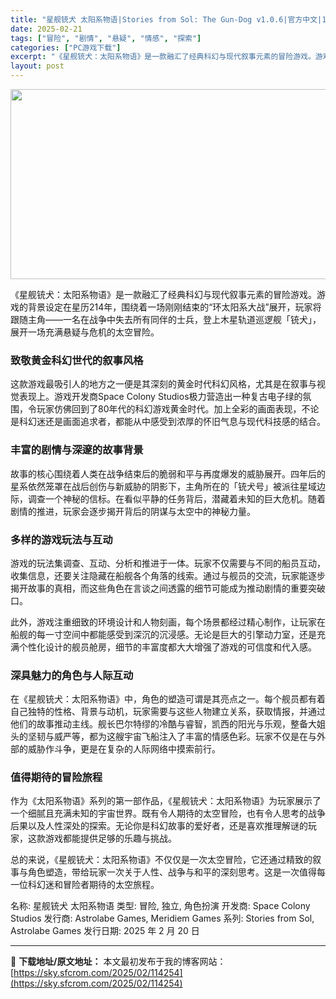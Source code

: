 ```yaml
---
title: "星舰铳犬 太阳系物语|Stories from Sol: The Gun-Dog v1.0.6|官方中文|149M"
date: 2025-02-21
tags: ["冒险", "剧情", "悬疑", "情感", "探索"]
categories: ["PC游戏下载"]
excerpt: "《星舰铳犬：太阳系物语》是一款融汇了经典科幻与现代叙事元素的冒险游戏。游戏的背景设定在星历214年，围绕着一场刚刚结束的“环太阳系大战”展开，玩家将跟随主角——一名在战争中失去所有同伴的士兵，登上木星轨道巡逻舰「铳犬」，展开一场充满悬疑与危机的太空冒险。 致敬黄金科幻世代的叙事风格 这款游戏最吸引人&hellip;"
layout: post
---
```


<img class="aligncenter size-full wp-image-114256" src="https://sky.sfcrom.com/wp-content/uploads/2025/02/2025022100490169.webp" alt="" width="540" height="304" />

《星舰铳犬：太阳系物语》是一款融汇了经典科幻与现代叙事元素的冒险游戏。游戏的背景设定在星历214年，围绕着一场刚刚结束的“环太阳系大战”展开，玩家将跟随主角——一名在战争中失去所有同伴的士兵，登上木星轨道巡逻舰「铳犬」，展开一场充满悬疑与危机的太空冒险。
<h3><strong>致敬黄金科幻世代的叙事风格</strong></h3>
这款游戏最吸引人的地方之一便是其深刻的黄金时代科幻风格，尤其是在叙事与视觉表现上。游戏开发商Space Colony Studios极力营造出一种复古电子绿的氛围，令玩家仿佛回到了80年代的科幻游戏黄金时代。加上全彩的画面表现，不论是科幻迷还是画面追求者，都能从中感受到浓厚的怀旧气息与现代科技感的结合。
<h3><strong>丰富的剧情与深邃的故事背景</strong></h3>
故事的核心围绕着人类在战争结束后的脆弱和平与再度爆发的威胁展开。四年后的星系依然笼罩在战后创伤与新威胁的阴影下，主角所在的「铳犬号」被派往星域边际，调查一个神秘的信标。在看似平静的任务背后，潜藏着未知的巨大危机。随着剧情的推进，玩家会逐步揭开背后的阴谋与太空中的神秘力量。
<h3><strong>多样的游戏玩法与互动</strong></h3>
游戏的玩法集调查、互动、分析和推进于一体。玩家不仅需要与不同的船员互动，收集信息，还要关注隐藏在船舰各个角落的线索。通过与舰员的交流，玩家能逐步揭开故事的真相，而这些角色在言谈之间透露的细节可能成为推动剧情的重要突破口。

此外，游戏注重细致的环境设计和人物刻画，每个场景都经过精心制作，让玩家在船舰的每一寸空间中都能感受到深沉的沉浸感。无论是巨大的引擎动力室，还是充满个性化设计的舰员舱房，细节的丰富度都大大增强了游戏的可信度和代入感。
<h3><strong>深具魅力的角色与人际互动</strong></h3>
在《星舰铳犬：太阳系物语》中，角色的塑造可谓是其亮点之一。每个舰员都有着自己独特的性格、背景与动机，玩家需要与这些人物建立关系，获取情报，并通过他们的故事推动主线。舰长巴尔特缪的冷酷与睿智，凯西的阳光与乐观，整备大姐头的坚韧与威严等，都为这艘宇宙飞船注入了丰富的情感色彩。玩家不仅是在与外部的威胁作斗争，更是在复杂的人际网络中摸索前行。
<h3><strong>值得期待的冒险旅程</strong></h3>
作为《太阳系物语》系列的第一部作品，《星舰铳犬：太阳系物语》为玩家展示了一个细腻且充满未知的宇宙世界。既有令人期待的太空冒险，也有令人思考的战争后果以及人性深处的探索。无论你是科幻故事的爱好者，还是喜欢推理解谜的玩家，这款游戏都能提供足够的乐趣与挑战。

总的来说，《星舰铳犬：太阳系物语》不仅仅是一次太空冒险，它还通过精致的叙事与角色塑造，带给玩家一次关于人性、战争与和平的深刻思考。这是一次值得每一位科幻迷和冒险者期待的太空旅程。

名称: 星舰铳犬 太阳系物语
类型: 冒险, 独立, 角色扮演
开发商: Space Colony Studios
发行商: Astrolabe Games, Meridiem Games
系列: Stories from Sol, Astrolabe Games
发行日期: 2025 年 2 月 20 日

---
📖 **下载地址/原文地址：** 本文最初发布于我的博客网站：[https://sky.sfcrom.com/2025/02/114254](https://sky.sfcrom.com/2025/02/114254)
